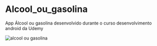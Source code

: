 # Alcool_ou_gasolina
App Álcool ou gasolina desenvolvido durante o curso desenvolvimento android da Udemy


![alcool ou gasolina](https://user-images.githubusercontent.com/80183658/131017546-af1219a1-9bc3-4783-ba1e-05f0d2886109.png)


